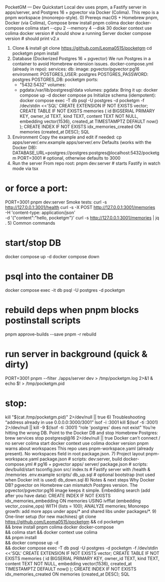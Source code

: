 PocketGM — Dev Quickstart
Local dev uses pnpm, a Fastify server in apps/server, and Postgres 16 + pgvector via Docker (Colima). This repo is a pnpm workspace (monorepo-style).
0) Prereqs
macOS + Homebrew
pnpm, Docker (via Colima), Compose
brew install pnpm colima docker docker-compose
colima start --cpu 2 --memory 4 --disk 30
docker context use colima
docker version            # should show a running Server
docker compose version    # should print v2.x
1) Clone & install
git clone https://github.com/Leoma0515/pocketgm
cd pocketgm
pnpm install
2) Database (Dockerized Postgres 16 + pgvector)
We run Postgres in a container to avoid Homebrew extension issues.
docker-compose.yml (already in repo):
services:
  db:
    image: pgvector/pgvector:pg16
    environment:
      POSTGRES_USER: postgres
      POSTGRES_PASSWORD: postgres
      POSTGRES_DB: pocketgm
    ports:
      - "5432:5432"
    volumes:
      - pgdata:/var/lib/postgresql/data
volumes:
  pgdata:
Bring it up:
docker compose up -d
docker compose ps
Initialize schema (idempotent):
docker compose exec -T db psql -U postgres -d pocketgm -f /dev/stdin <<'SQL'
CREATE EXTENSION IF NOT EXISTS vector;
CREATE TABLE IF NOT EXISTS memories (
  id BIGSERIAL PRIMARY KEY,
  owner_id TEXT,
  kind TEXT,
  content TEXT NOT NULL,
  embedding vector(1536),
  created_at TIMESTAMPTZ DEFAULT now()
);
CREATE INDEX IF NOT EXISTS idx_memories_created ON memories (created_at DESC);
SQL
3) Environment
Copy the example and edit if needed:
cp apps/server/.env.example apps/server/.env
Defaults (works with the Docker DB):
DATABASE_URL=postgres://postgres:postgres@localhost:5432/pocketgm
PORT=3001   # optional, otherwise defaults to 3000
4) Run the server
From repo root:
pnpm dev:server            # starts Fastify in watch mode via tsx
# or force a port:
PORT=3001 pnpm dev:server
Smoke tests:
curl -s http://127.0.0.1:3001/health
curl -s -X POST http://127.0.0.1:3001/memories \
  -H 'content-type: application/json' \
  -d '{"content":"hello, pocketgm"}'
curl -s http://127.0.0.1:3001/memories | jq .
5) Common commands
# start/stop DB
docker compose up -d
docker compose down

# psql into the container DB
docker compose exec -it db psql -U postgres -d pocketgm

# rebuild deps when pnpm blocks postinstall scripts
pnpm approve-builds --save
pnpm -r rebuild

# run server in background (quick & dirty)
PORT=3001 pnpm --filter ./apps/server dev > /tmp/pocketgm.log 2>&1 &
echo $! > /tmp/pocketgm.pid
# stop:
kill "$(cat /tmp/pocketgm.pid)" 2>/dev/null || true
6) Troubleshooting
“address already in use 0.0.0.0:3000/3001”
lsof -i :3001
kill $(lsof -ti :3001) 2>/dev/null || kill -9 $(lsof -ti :3001)
“role 'postgres' does not exist”
You’re hitting the wrong DB. Point to the Docker DB and stop Homebrew Postgres:
brew services stop postgresql@16 2>/dev/null || true
Docker can’t connect / no server
colima start
docker context use colima
docker version
pnpm warns about workspaces
This repo uses pnpm-workspace.yaml (already present). No workspaces field in root package.json.
7) Project layout
pnpm-workspace.yaml
package.json              # scripts: dev:server, build
docker-compose.yml        # pg16 + pgvector
apps/
  server/
    package.json          # scripts: dev/build/start
    tsconfig.json
    src/
      index.ts            # Fastify server with /health & /memories
    .env.example
scripts/
  db_up.sql               # optional bootstrap (not used when Docker init is used)
  db_down.sql
8) Notes & next steps
Why Docker DB? pgvector on Homebrew can mismatch Postgres version. The pgvector/pgvector:pg16 image keeps it simple.
Embedding search (add after you have data):
CREATE INDEX IF NOT EXISTS idx_memories_embedding
  ON memories USING ivfflat (embedding vector_cosine_ops) WITH (lists = 100);
ANALYZE memories;
Monorepo growth: add more apps under apps/* and shared libs under packages/*.
9) One-liner setup (for new machines)
git clone https://github.com/Leoma0515/pocketgm && cd pocketgm \
&& brew install pnpm colima docker docker-compose \
&& colima start && docker context use colima \
&& pnpm install \
&& docker compose up -d \
&& docker compose exec -T db psql -U postgres -d pocketgm -f /dev/stdin <<'SQL'
CREATE EXTENSION IF NOT EXISTS vector;
CREATE TABLE IF NOT EXISTS memories (
  id BIGSERIAL PRIMARY KEY,
  owner_id TEXT, kind TEXT, content TEXT NOT NULL,
  embedding vector(1536), created_at TIMESTAMPTZ DEFAULT now()
);
CREATE INDEX IF NOT EXISTS idx_memories_created ON memories (created_at DESC);
SQL
